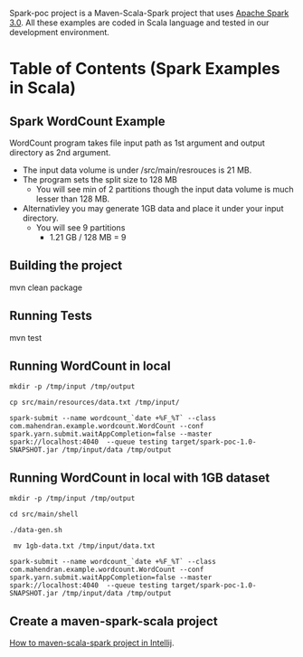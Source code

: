 Spark-poc project is a Maven-Scala-Spark project that uses [Apache Spark 3.0](https://spark.apache.org/releases/spark-release-3-0-0.html).
All these examples are coded in Scala language and tested in our development environment.

# Table of Contents (Spark Examples in Scala)

## Spark WordCount Example
WordCount program takes file input path as 1st argument and output directory as 2nd argument.

 - The input data volume is under /src/main/resrouces is 21 MB.
 - The program sets the split size to 128 MB
   - You will see min of 2 partitions though the input data volume is much lesser than 128 MB.
 - Alternativley you may generate 1GB data and place it under your input directory.
    - You will see 9 partitions
      - 1.21 GB / 128 MB = 9

## Building the project

   mvn clean package

## Running Tests

   mvn test

## Running WordCount in local

    mkdir -p /tmp/input /tmp/output

    cp src/main/resources/data.txt /tmp/input/

    spark-submit --name wordcount_`date +%F_%T` --class com.mahendran.example.wordcount.WordCount --conf spark.yarn.submit.waitAppCompletion=false --master spark://localhost:4040  --queue testing target/spark-poc-1.0-SNAPSHOT.jar /tmp/input/data /tmp/output

## Running WordCount in local with 1GB dataset

    mkdir -p /tmp/input /tmp/output

    cd src/main/shell

    ./data-gen.sh

     mv 1gb-data.txt /tmp/input/data.txt

    spark-submit --name wordcount_`date +%F_%T` --class com.mahendran.example.wordcount.WordCount --conf spark.yarn.submit.waitAppCompletion=false --master spark://localhost:4040  --queue testing target/spark-poc-1.0-SNAPSHOT.jar /tmp/input/data /tmp/output

## Create a maven-spark-scala project
[How to maven-scala-spark  project in Intellij](https://medium.com/@mahen.it/spark-scala-maven-intellij-spark-3-0-8cad6eb7f799).
